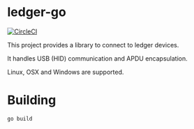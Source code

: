 # ledger-go

[![CircleCI](https://circleci.com/gh/ZondaX/ledger-go.svg?style=shield)](https://circleci.com/gh/ZondaX/ledger-go)

This project provides a library to connect to ledger devices. 

It handles USB (HID) communication and APDU encapsulation.

Linux, OSX and Windows are supported.

# Building
```
go build
```
